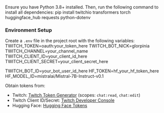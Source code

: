 Ensure you have Python 3.8+ installed. Then, run the following command to install all dependencies:
pip install twitchio transformers torch huggingface_hub requests python-dotenv

### Environment Setup
Create a `.env` file in the project root with the following variables:
TWITCH_TOKEN=oauth:your_token_here
TWITCH_BOT_NICK=glorpinia
TWITCH_CHANNEL=your_channel_name
TWITCH_CLIENT_ID=your_client_id_here
TWITCH_CLIENT_SECRET=your_client_secret_here

TWITCH_BOT_ID=your_bot_user_id_here
HF_TOKEN=hf_your_hf_token_here
HF_MODEL_ID=mistralai/Mistral-7B-Instruct-v0.1

Obtain tokens from:
- Twitch: [Twitch Token Generator](https://twitchtokengenerator.com) (scopes: `chat:read`, `chat:edit`)
- Twitch Client ID/Secret: [Twitch Developer Console](https://dev.twitch.tv/console)
- Hugging Face: [Hugging Face Tokens](https://huggingface.co/settings/tokens)
